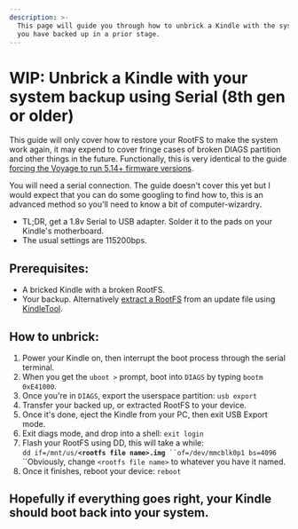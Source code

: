 ```yaml
---
description: >-
  This page will guide you through how to unbrick a Kindle with the system files
  you have backed up in a prior stage.
---
```


# WIP: Unbrick a Kindle with your system backup using Serial (8th gen or older)

This guide will only cover how to restore your RootFS to make the system work again, it may expend to cover fringe cases of broken DIAGS partition and other things in the future. Functionally, this is very identical to the guide [forcing the Voyage to run 5.14+ firmware versions](../miscellaneous/forcing-kv-to-run-5.14+.md).

You will need a serial connection. The guide doesn't cover this yet but I would expect that you can do some googling to find how to, this is an advanced method so you'll need to know a bit of computer-wizardry.

* TL;DR, get a 1.8v Serial to USB adapter. Solder it to the pads on your Kindle's motherboard.&#x20;
* The usual settings are 115200bps.

## Prerequisites:

* A bricked Kindle with a broken RootFS.
* Your backup. Alternatively [extract a RootFS](../miscellaneous/forcing-kv-to-run-5.14+.md#process) from an update file using [KindleTool](https://github.com/NiLuJe/KindleTool).

## How to unbrick:

1. Power your Kindle on, then interrupt the boot process through the serial terminal.
2. When you get the `uboot >` prompt, boot into `DIAGS` by typing `bootm 0xE41000`.
3. Once you're in `DIAGS`, export the userspace partition: `usb export`
4. Transfer your backed up, or extracted RootFS to your device.
5. Once it's done, eject the Kindle from your PC, then exit USB Export mode.
6. Exit diags mode, and drop into a shell: `exit login`
7. Flash your RootFS using DD, this will take a while: \
   `dd if=/mnt/us/`**`<rootfs file name>.img`**` ``of=/dev/mmcblk0p1 bs=4096`\
   ``Obviously, change `<rootfs file name>` to whatever you have it named.
8. Once it finishes, reboot your device: `reboot`

## Hopefully if everything goes right, your Kindle should boot back into your system.

